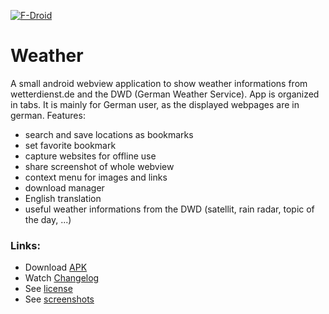 [![F-Droid](https://f-droid.org/wiki/images/0/06/F-Droid-button_get-it-on.png)](https://f-droid.org/repository/browse/?fdfilter=baumann&fdid=de.baumann.weather)

# Weather
A small android webview application to show weather informations from wetterdienst.de and the DWD (German Weather Service). App is organized in tabs. It is mainly for German user, as the displayed webpages are in german. Features:

- search and save locations as bookmarks
- set favorite bookmark
- capture websites for offline use
- share screenshot of whole webview
- context menu for images and links
- download manager
- English translation
- useful weather informations from the DWD (satellit, rain radar, topic of the day, ...)

### Links:
- Download [APK](https://github.com/scoute-dich/Weather/releases)
- Watch [Changelog](https://github.com/scoute-dich/Weather/blob/master/CHANGELOG.md)
- See [license](https://github.com/scoute-dich/Weather/blob/master/LICENSE.md)
- See [screenshots](https://github.com/scoute-dich/Weather/blob/master/SCREENSHOTS.md)

